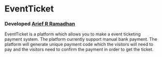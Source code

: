 # EventTicket
### Developed [Arief R Ramadhan](https://ariefrizky.com)

EventTicket is a platform which allows you to make a event ticketing payment system. The platform currently support manual bank payment. The platform will generate unique payment code which the visitors will need to pay and the visitors need to confirm the payment in order to get the ticket.
